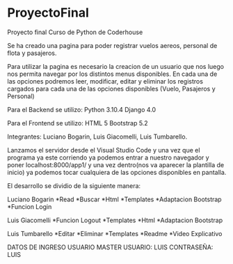 # ProyectoFinal
Proyecto final Curso de Python de Coderhouse

Se ha creado una pagina para poder registrar vuelos aereos, personal de flota y pasajeros.

Para utilizar la pagina es necesario la creacion de un usuario que nos luego nos permita navegar por los distintos menus disponibles.
En cada una de las opciones podremos leer, modificar, editar y eliminar los registros cargados para cada una de las opciones disponibles (Vuelo, Pasajeros y Personal)

Para el Backend se utilizo:
Python 3.10.4
Django 4.0

Para el Frontend se utilizo:
HTML 5
Bootstrap 5.2


Integrantes:
Luciano Bogarin,
Luis Giacomelli,
Luis Tumbarello.

Lanzamos el servidor desde el Visual Studio Code y una vez que el programa ya este corriendo ya podemos entrar a nuestro navegador y poner localhost:8000/app1/
y una vez dentro(nos va aparecer la plantilla de inicio) ya podemos tocar cualquiera de las opciones disponibles en pantalla.

El desarrollo se dividio de la siguiente manera:

Luciano Bogarin
*Read
*Buscar
*Html
*Templates
*Adaptacion Bootstrap
*Funcion Login

Luis Giacomelli
*Funcion Logout
*Templates
*Html
*Adaptacion Bootstrap

Luis Tumbarello
*Editar
*Eliminar
*Templates
*Readme
*Video Explicativo

DATOS DE INGRESO USUARIO MASTER
USUARIO: LUIS
CONTRASEÑA: LUIS

